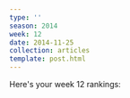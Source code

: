 ```yaml
---
type: ''
season: 2014
week: 12
date: 2014-11-25
collection: articles
template: post.html
---
```


Here's your week 12 rankings:
